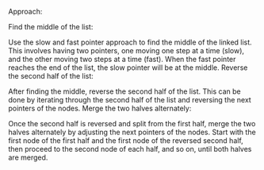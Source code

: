 Approach:


Find the middle of the list:

Use the slow and fast pointer approach to find the middle of the linked list. This involves having two pointers, one moving one step at a time (slow), and the other moving two steps at a time (fast). When the fast pointer reaches the end of the list, the slow pointer will be at the middle.
Reverse the second half of the list:

After finding the middle, reverse the second half of the list. This can be done by iterating through the second half of the list and reversing the next pointers of the nodes.
Merge the two halves alternately:

Once the second half is reversed and split from the first half, merge the two halves alternately by adjusting the next pointers of the nodes. Start with the first node of the first half and the first node of the reversed second half, then proceed to the second node of each half, and so on, until both halves are merged.​
